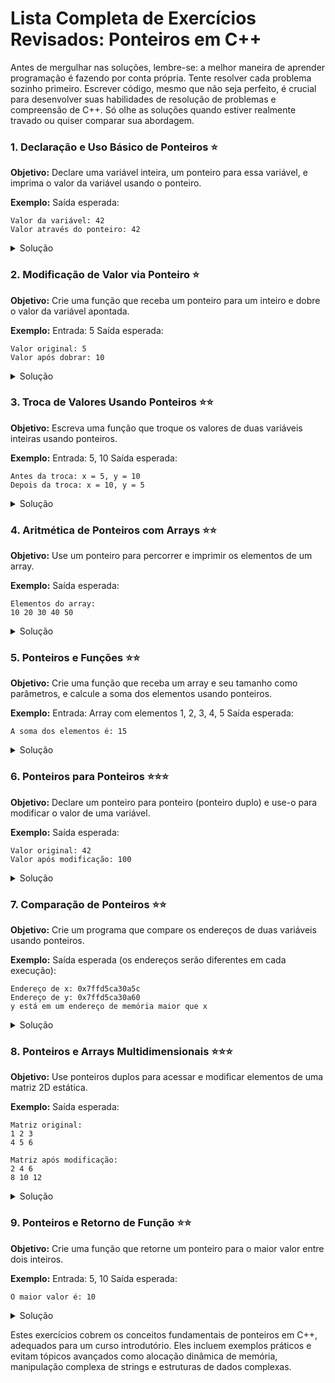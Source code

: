 # Lista Completa de Exercícios Revisados: Ponteiros em C++

Antes de mergulhar nas soluções, lembre-se: a melhor maneira de aprender programação é fazendo por conta própria. Tente resolver cada problema sozinho primeiro. Escrever código, mesmo que não seja perfeito, é crucial para desenvolver suas habilidades de resolução de problemas e compreensão de C++. Só olhe as soluções quando estiver realmente travado ou quiser comparar sua abordagem.

### 1. Declaração e Uso Básico de Ponteiros ⭐
**Objetivo:** Declare uma variável inteira, um ponteiro para essa variável, e imprima o valor da variável usando o ponteiro.

**Exemplo:**
Saída esperada:
```
Valor da variável: 42
Valor através do ponteiro: 42
```

<details>
<summary>Solução</summary>

```cpp
#include <iostream>

int main() {
    int num = 42;
    int* ptr = &num;

    std::cout << "Valor da variável: " << num << std::endl;
    std::cout << "Valor através do ponteiro: " << *ptr << std::endl;

    return 0;
}
```

</details>

### 2. Modificação de Valor via Ponteiro ⭐
**Objetivo:** Crie uma função que receba um ponteiro para um inteiro e dobre o valor da variável apontada.

**Exemplo:**
Entrada: 5
Saída esperada:
```
Valor original: 5
Valor após dobrar: 10
```

<details>
<summary>Solução</summary>

```cpp
#include <iostream>

void dobrarValor(int* ptr) {
    *ptr *= 2;
}

int main() {
    int num;
    std::cout << "Digite um número: ";
    std::cin >> num;

    std::cout << "Valor original: " << num << std::endl;
    dobrarValor(&num);
    std::cout << "Valor após dobrar: " << num << std::endl;

    return 0;
}
```

</details>

### 3. Troca de Valores Usando Ponteiros ⭐⭐
**Objetivo:** Escreva uma função que troque os valores de duas variáveis inteiras usando ponteiros.

**Exemplo:**
Entrada: 5, 10
Saída esperada:
```
Antes da troca: x = 5, y = 10
Depois da troca: x = 10, y = 5
```

<details>
<summary>Solução</summary>

```cpp
#include <iostream>

void trocar(int* a, int* b) {
    int temp = *a;
    *a = *b;
    *b = temp;
}

int main() {
    int x, y;
    std::cout << "Digite dois números: ";
    std::cin >> x >> y;

    std::cout << "Antes da troca: x = " << x << ", y = " << y << std::endl;
    trocar(&x, &y);
    std::cout << "Depois da troca: x = " << x << ", y = " << y << std::endl;

    return 0;
}
```

</details>

### 4. Aritmética de Ponteiros com Arrays ⭐⭐
**Objetivo:** Use um ponteiro para percorrer e imprimir os elementos de um array.

**Exemplo:**
Saída esperada:
```
Elementos do array:
10 20 30 40 50
```

<details>
<summary>Solução</summary>

```cpp
#include <iostream>

int main() {
    int arr[] = {10, 20, 30, 40, 50};
    int* ptr = arr;

    std::cout << "Elementos do array:" << std::endl;
    for (int i = 0; i < 5; i++) {
        std::cout << *ptr << " ";
        ptr++;
    }
    std::cout << std::endl;

    return 0;
}
```

</details>

### 5. Ponteiros e Funções ⭐⭐
**Objetivo:** Crie uma função que receba um array e seu tamanho como parâmetros, e calcule a soma dos elementos usando ponteiros.

**Exemplo:**
Entrada: Array com elementos 1, 2, 3, 4, 5
Saída esperada:
```
A soma dos elementos é: 15
```

<details>
<summary>Solução</summary>

```cpp
#include <iostream>

int somaArray(int* arr, int tamanho) {
    int soma = 0;
    for (int i = 0; i < tamanho; i++) {
        soma += *arr;
        arr++;
    }
    return soma;
}

int main() {
    int arr[] = {1, 2, 3, 4, 5};
    int tamanho = sizeof(arr) / sizeof(arr[0]);

    std::cout << "A soma dos elementos é: " << somaArray(arr, tamanho) << std::endl;

    return 0;
}
```

</details>

### 6. Ponteiros para Ponteiros ⭐⭐⭐
**Objetivo:** Declare um ponteiro para ponteiro (ponteiro duplo) e use-o para modificar o valor de uma variável.

**Exemplo:**
Saída esperada:
```
Valor original: 42
Valor após modificação: 100
```

<details>
<summary>Solução</summary>

```cpp
#include <iostream>

int main() {
    int valor = 42;
    int* ptr = &valor;
    int** pptr = &ptr;

    std::cout << "Valor original: " << valor << std::endl;
    
    **pptr = 100;
    std::cout << "Valor após modificação: " << valor << std::endl;

    return 0;
}
```

</details>

### 7. Comparação de Ponteiros ⭐⭐
**Objetivo:** Crie um programa que compare os endereços de duas variáveis usando ponteiros.

**Exemplo:**
Saída esperada (os endereços serão diferentes em cada execução):
```
Endereço de x: 0x7ffd5ca30a5c
Endereço de y: 0x7ffd5ca30a60
y está em um endereço de memória maior que x
```

<details>
<summary>Solução</summary>

```cpp
#include <iostream>

int main() {
    int x = 5, y = 10;
    int* ptrX = &x;
    int* ptrY = &y;

    std::cout << "Endereço de x: " << ptrX << std::endl;
    std::cout << "Endereço de y: " << ptrY << std::endl;

    if (ptrX < ptrY) {
        std::cout << "y está em um endereço de memória maior que x" << std::endl;
    } else if (ptrX > ptrY) {
        std::cout << "x está em um endereço de memória maior que y" << std::endl;
    } else {
        std::cout << "x e y têm o mesmo endereço de memória" << std::endl;
    }

    return 0;
}
```

</details>

### 8. Ponteiros e Arrays Multidimensionais ⭐⭐⭐
**Objetivo:** Use ponteiros duplos para acessar e modificar elementos de uma matriz 2D estática.

**Exemplo:**
Saída esperada:
```
Matriz original:
1 2 3
4 5 6

Matriz após modificação:
2 4 6
8 10 12
```

<details>
<summary>Solução</summary>

```cpp
#include <iostream>

const int LINHAS = 2;
const int COLUNAS = 3;

void imprimirMatriz(int** matriz, int linhas, int colunas) {
    for (int i = 0; i < linhas; i++) {
        for (int j = 0; j < colunas; j++) {
            std::cout << matriz[i][j] << " ";
        }
        std::cout << std::endl;
    }
}

void modificarMatriz(int** matriz, int linhas, int colunas) {
    for (int i = 0; i < linhas; i++) {
        for (int j = 0; j < colunas; j++) {
            matriz[i][j] *= 2;
        }
    }
}

int main() {
    int matriz[LINHAS][COLUNAS] = {{1, 2, 3}, {4, 5, 6}};
    
    // Criando um array de ponteiros para as linhas da matriz
    int* ptrMatriz[LINHAS];
    for (int i = 0; i < LINHAS; i++) {
        ptrMatriz[i] = matriz[i];
    }

    // Ponteiro para o array de ponteiros
    int** ptr = ptrMatriz;

    std::cout << "Matriz original:" << std::endl;
    imprimirMatriz(ptr, LINHAS, COLUNAS);

    modificarMatriz(ptr, LINHAS, COLUNAS);

    std::cout << "\nMatriz após modificação:" << std::endl;
    imprimirMatriz(ptr, LINHAS, COLUNAS);

    return 0;
}
```

</details>


### 9. Ponteiros e Retorno de Função ⭐⭐
**Objetivo:** Crie uma função que retorne um ponteiro para o maior valor entre dois inteiros.

**Exemplo:**
Entrada: 5, 10
Saída esperada:
```
O maior valor é: 10
```

<details>
<summary>Solução</summary>

```cpp
#include <iostream>

int* maiorValor(int* a, int* b) {
    return (*a > *b) ? a : b;
}

int main() {
    int x, y;
    std::cout << "Digite dois números: ";
    std::cin >> x >> y;

    int* maior = maiorValor(&x, &y);
    std::cout << "O maior valor é: " << *maior << std::endl;

    return 0;
}
```

</details>

Estes exercícios cobrem os conceitos fundamentais de ponteiros em C++, adequados para um curso introdutório. Eles incluem exemplos práticos e evitam tópicos avançados como alocação dinâmica de memória, manipulação complexa de strings e estruturas de dados complexas.
